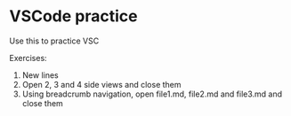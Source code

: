 # VSCode practice

Use this to practice VSC

Exercises:

1. New lines
2. Open 2, 3 and 4 side views and close them
3. Using breadcrumb navigation, open file1.md, file2.md and file3.md and close them